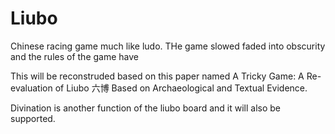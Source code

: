 # Liubo
Chinese racing game much like ludo. THe game slowed faded into obscurity and the rules of the game have 

This will be reconstruded based on this paper named A Tricky Game: A Re-evaluation of Liubo 六博 Based on Archaeological and Textual Evidence.

Divination is another function of the liubo board and it will also be supported.
